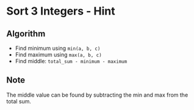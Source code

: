 # Sort 3 Integers - Hint

## Algorithm
- Find minimum using `min(a, b, c)`
- Find maximum using `max(a, b, c)`
- Find middle: `total_sum - minimum - maximum`

## Note
The middle value can be found by subtracting the min and max from the total sum.